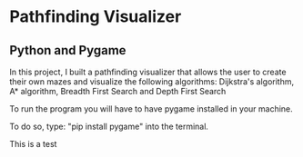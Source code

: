 # Pathfinding Visualizer

## Python and Pygame

In this project, I built a pathfinding visualizer that allows the user to create their own mazes and visualize the following algorithms:
Dijkstra's algorithm, A\* algorithm, Breadth First Search and Depth First Search

To run the program you will have to have pygame installed in your machine.

To do so, type: "pip install pygame" into the terminal.

This is a test
